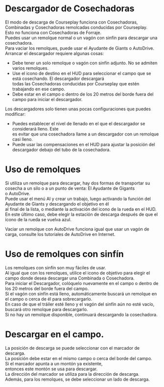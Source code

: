 # Descargador de Cosechadoras

  
El modo de descarga de Courseplay funciona con Cosechadoras, Combinadas y Cosechadoras remolcadas conducidas por Courseplay.  
Esto no funciona con Cosechadoras de Forraje.  
Puedes usar un remolque normal o un vagón con sinfín para descargar una cosechadora.  
Para vaciar los remolques, puede usar el Ayudante de Giants o AutoDrive.  
Arrancar el descargador requiere algunas cosas:  
- Debe tener un solo remolque o vagón con sinfín adjunto. No se admiten varios remolques.  
- Use el icono de destino en el HUD para seleccionar el campo que se está cosechando. El descargador descargará  
todas las Cosechadoras conducidas por Courseplay que estén trabajando en ese campo.  
- Debe estar en el campo o dentro de los 20 metros del borde fuera del campo para iniciar el descargador.  
  
Los descargadores solo tienen unas pocas configuraciones que puedes modificar:  
- Puedes establecer el nivel de llenado en el que el descargador se considerará lleno. Este  
es evitar que una cosechadora llame a un descargador con un remolque casi lleno.  
- Puede usar las compensaciones en el HUD para ajustar la posición del descargador debajo del tubo de la cosechadora.  
  


# Uso de remolques  
Si utiliza un remolque para descargar, hay dos formas de transportar su cosecha a un silo o a un punto de venta: El Ayudante de Gigants  
o AutoDrive.  
Puede usar el menú AI y crear un trabajo, luego activando la función del Ayudante de Giants y descargando el objetivo en él  
al final de la lista, o mediante la activación del icono de la rueda en el HUD.  
En este último caso, debe elegir la estación de descarga después de que el ícono de la rueda se vuelva azul.  
  
Vaciar un remolque con AutoDrive funciona igual que usar un vagón de carga, consulte los tutoriales de AutoDrive en Internet.  


# Uso de remolques con sinfín  
Los remolques con sinfín son muy fáciles de usar.  
Al igual que con los remolques, utilice el icono de objetivo para elegir el campo donde desea descargar una Combinada o Cosechadora.  
Para iniciar el Descargador,  colóquelo nuevamente en el campo o dentro de los 20 metros del borde fuera del campo.  
Si el vagón con sinfín está lleno, automáticamente buscará un remolque en el campo o cerca de él para sobrecargarlo.  
En caso de que el tráiler esté lleno y el vagón del sinfín aún no esté vacío, buscará otro remolque para descargarlo.  
Si no hay un remolque disponible, continuará descargando la cosechadora.  


# Descargar en el campo.  
La posición de descarga se puede seleccionar con el marcador de descarga.  
La posición debe estar en el mismo campo o cerca del borde del campo.  
Si el marcador apunta a un montón ya existente,  
entonces este montón se usa para descargar.  
La dirección del marcador se utiliza para la dirección de descarga.  
Además, para los remolques, se debe seleccionar un lado de descarga.  


